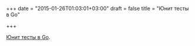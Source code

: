 +++
date = "2015-01-26T01:03:01+03:00"
draft = false
title = "Юнит тесты в Go"

+++

<p><a href="http://whizdumb.me/2015/01/21/unit-testing-in-golang/">Юнит тесты в Go</a>.</p>

